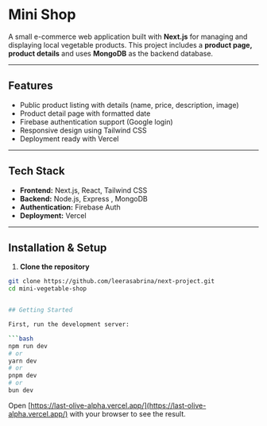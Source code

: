 # Mini Shop

A small e-commerce web application built with **Next.js** for managing and displaying local vegetable products. This project includes a **product page, product details** and uses **MongoDB** as the backend database.

---

## Features

- Public product listing with details (name, price, description, image)
- Product detail page with formatted date
- Firebase authentication support (Google login)
- Responsive design using Tailwind CSS
- Deployment ready with Vercel

---

## Tech Stack

- **Frontend:** Next.js, React, Tailwind CSS  
- **Backend:** Node.js, Express , MongoDB  
- **Authentication:** Firebase Auth 
- **Deployment:** Vercel  

---

## Installation & Setup

1. **Clone the repository**

```bash
git clone https://github.com/leerasabrina/next-project.git
cd mini-vegetable-shop


## Getting Started

First, run the development server:

```bash
npm run dev
# or
yarn dev
# or
pnpm dev
# or
bun dev
```

Open [https://last-olive-alpha.vercel.app/](https://last-olive-alpha.vercel.app/) with your browser to see the result.

